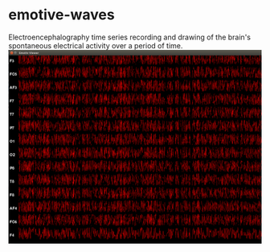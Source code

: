 # emotive-waves
Electroencephalography time series recording and drawing of the brain's spontaneous electrical activity over a period of time.
![](eeg.png)
